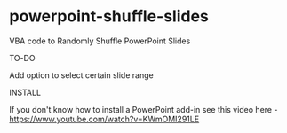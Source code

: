 # powerpoint-shuffle-slides
VBA code to Randomly Shuffle PowerPoint Slides

TO-DO

Add option to select certain slide range

INSTALL

If you don't know how to install a PowerPoint add-in see this video here - https://www.youtube.com/watch?v=KWmOMI291LE
